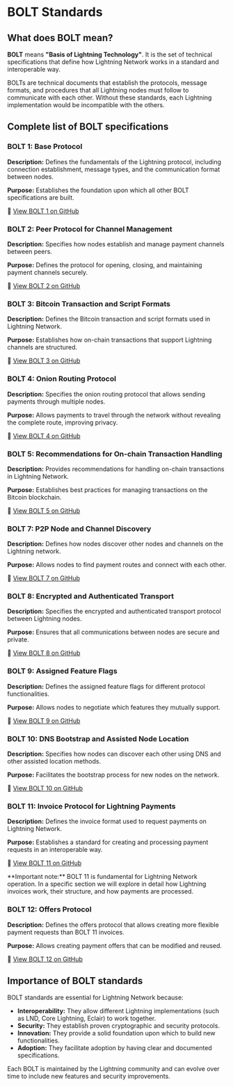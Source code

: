 # BOLT Standards

<div class="lightning-intro">

## What does BOLT mean?

<div class="intro-card">

**BOLT** means **"Basis of Lightning Technology"**. It is the set of technical specifications that define how Lightning Network works in a standard and interoperable way.

BOLTs are technical documents that establish the protocols, message formats, and procedures that all Lightning nodes must follow to communicate with each other. Without these standards, each Lightning implementation would be incompatible with the others.

</div>

## Complete list of BOLT specifications

<div class="intro-card bolt-spec">

### BOLT 1: Base Protocol

**Description:** Defines the fundamentals of the Lightning protocol, including connection establishment, message types, and the communication format between nodes.

**Purpose:** Establishes the foundation upon which all other BOLT specifications are built.

🔗 [View BOLT 1 on GitHub](https://github.com/lightning/bolts/blob/master/01-messaging.md)

</div>

<div class="intro-card bolt-spec">

### BOLT 2: Peer Protocol for Channel Management

**Description:** Specifies how nodes establish and manage payment channels between peers.

**Purpose:** Defines the protocol for opening, closing, and maintaining payment channels securely.

🔗 [View BOLT 2 on GitHub](https://github.com/lightning/bolts/blob/master/02-peer-protocol.md)

</div>

<div class="intro-card bolt-spec">

### BOLT 3: Bitcoin Transaction and Script Formats

**Description:** Defines the Bitcoin transaction and script formats used in Lightning Network.

**Purpose:** Establishes how on-chain transactions that support Lightning channels are structured.

🔗 [View BOLT 3 on GitHub](https://github.com/lightning/bolts/blob/master/03-transactions.md)

</div>

<div class="intro-card bolt-spec">

### BOLT 4: Onion Routing Protocol

**Description:** Specifies the onion routing protocol that allows sending payments through multiple nodes.

**Purpose:** Allows payments to travel through the network without revealing the complete route, improving privacy.

🔗 [View BOLT 4 on GitHub](https://github.com/lightning/bolts/blob/master/04-onion-routing.md)

</div>

<div class="intro-card bolt-spec">

### BOLT 5: Recommendations for On-chain Transaction Handling

**Description:** Provides recommendations for handling on-chain transactions in Lightning Network.

**Purpose:** Establishes best practices for managing transactions on the Bitcoin blockchain.

🔗 [View BOLT 5 on GitHub](https://github.com/lightning/bolts/blob/master/05-onchain.md)

</div>

<div class="intro-card bolt-spec">

### BOLT 7: P2P Node and Channel Discovery

**Description:** Defines how nodes discover other nodes and channels on the Lightning network.

**Purpose:** Allows nodes to find payment routes and connect with each other.

🔗 [View BOLT 7 on GitHub](https://github.com/lightning/bolts/blob/master/07-routing-gossip.md)

</div>

<div class="intro-card bolt-spec">

### BOLT 8: Encrypted and Authenticated Transport

**Description:** Specifies the encrypted and authenticated transport protocol between Lightning nodes.

**Purpose:** Ensures that all communications between nodes are secure and private.

🔗 [View BOLT 8 on GitHub](https://github.com/lightning/bolts/blob/master/08-transport.md)

</div>

<div class="intro-card bolt-spec">

### BOLT 9: Assigned Feature Flags

**Description:** Defines the assigned feature flags for different protocol functionalities.

**Purpose:** Allows nodes to negotiate which features they mutually support.

🔗 [View BOLT 9 on GitHub](https://github.com/lightning/bolts/blob/master/09-features.md)

</div>

<div class="intro-card bolt-spec">

### BOLT 10: DNS Bootstrap and Assisted Node Location

**Description:** Specifies how nodes can discover each other using DNS and other assisted location methods.

**Purpose:** Facilitates the bootstrap process for new nodes on the network.

🔗 [View BOLT 10 on GitHub](https://github.com/lightning/bolts/blob/master/10-dns-bootstrap.md)

</div>

<div class="intro-card bolt-spec bolt-special">

### BOLT 11: Invoice Protocol for Lightning Payments

**Description:** Defines the invoice format used to request payments on Lightning Network.

**Purpose:** Establishes a standard for creating and processing payment requests in an interoperable way.

🔗 [View BOLT 11 on GitHub](https://github.com/lightning/bolts/blob/master/11-payment-encoding.md)

<div class="bolt-note">
**Important note:** BOLT 11 is fundamental for Lightning Network operation. In a specific section we will explore in detail how Lightning invoices work, their structure, and how payments are processed.
</div>

</div>

<div class="intro-card bolt-spec">

### BOLT 12: Offers Protocol

**Description:** Defines the offers protocol that allows creating more flexible payment requests than BOLT 11 invoices.

**Purpose:** Allows creating payment offers that can be modified and reused.

🔗 [View BOLT 12 on GitHub](https://github.com/lightning/bolts/blob/master/12-offer-encoding.md)

</div>

## Importance of BOLT standards

<div class="intro-card">

BOLT standards are essential for Lightning Network because:

- **Interoperability:** They allow different Lightning implementations (such as LND, Core Lightning, Eclair) to work together.
- **Security:** They establish proven cryptographic and security protocols.
- **Innovation:** They provide a solid foundation upon which to build new functionalities.
- **Adoption:** They facilitate adoption by having clear and documented specifications.

Each BOLT is maintained by the Lightning community and can evolve over time to include new features and security improvements.

</div>

</div>
